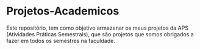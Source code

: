 # Projetos-Academicos
Este repositório, tem como objetivo armazenar os meus projetos da APS (Atividades Práticas Semestrais), que são projetos que somos obrigados a fazer em todos os semestres na faculdade.
